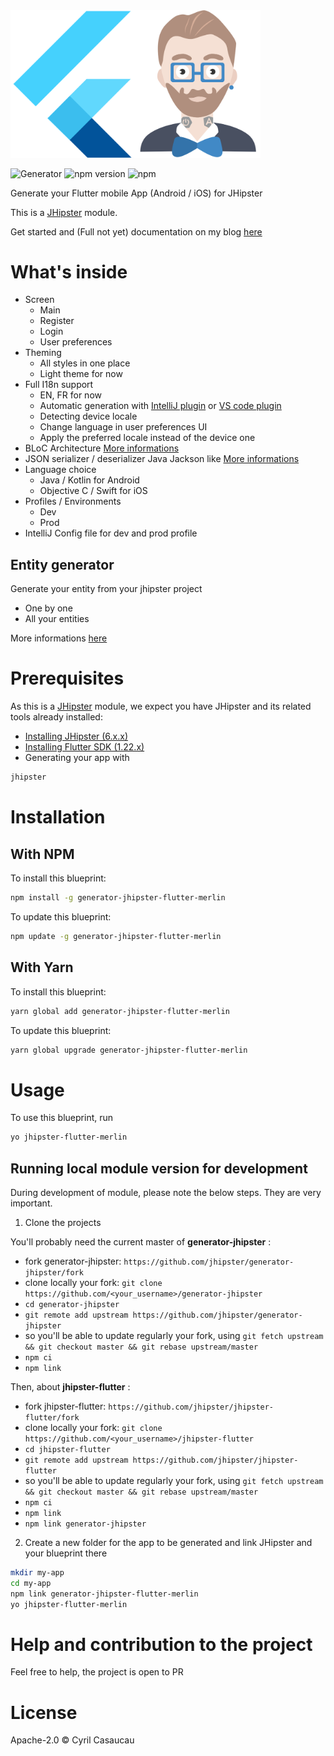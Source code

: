 <img width="400" src="https://raw.githubusercontent.com/merlinofcha0s/herofactory-ghost-assets/master/2020/07/flutter_jhipster-1.png">
<br/>

![Generator](https://github.com/merlinofcha0s/generator-jhipster-flutter/workflows/Generator/badge.svg?branch=master&event=push)
![npm version](https://img.shields.io/npm/v/generator-jhipster-flutter-merlin)
![npm](https://img.shields.io/npm/dm/generator-jhipster-flutter-merlin?label=npm)

Generate your Flutter mobile App (Android / iOS) for JHipster

This is a [JHipster](https://www.jhipster.tech/) module.

Get started and (Full not yet) documentation on my blog [here](https://blog.herofactory.dev/get-started-with-flutter-jhipster-generator/)

# What's inside

- Screen
  - Main
  - Register
  - Login
  - User preferences
- Theming
  - All styles in one place
  - Light theme for now
- Full I18n support
  - EN, FR for now
  - Automatic generation with [IntelliJ plugin](https://plugins.jetbrains.com/plugin/13666-flutter-intl) or [VS code plugin](https://marketplace.visualstudio.com/items?itemName=localizely.flutter-intl)
  - Detecting device locale
  - Change language in user preferences UI
  - Apply the preferred locale instead of the device one
- BLoC Architecture [More informations](https://pub.dev/packages/flutter_bloc)
- JSON serializer / deserializer Java Jackson like [More informations](https://pub.dev/packages/dart_json_mapper)
- Language choice
  - Java / Kotlin for Android 
  - Objective C / Swift for iOS
- Profiles / Environments
  - Dev
  - Prod
- IntelliJ Config file for dev and prod profile

## Entity generator

Generate your entity from your jhipster project
- One by one
- All your entities

More informations [here](https://blog.herofactory.dev/using-the-flutter-entity-generator-jhipster/)

# Prerequisites

As this is a [JHipster](https://www.jhipster.tech/) module, we expect you have JHipster and its related tools already installed:

- [Installing JHipster (6.x.x)](https://www.jhipster.tech/installation/)
- [Installing Flutter SDK (1.22.x)](https://flutter.dev/docs/get-started/install)
- Generating your app with 

```bash
jhipster
```

# Installation

## With NPM

To install this blueprint:

```bash
npm install -g generator-jhipster-flutter-merlin
```

To update this blueprint:

```bash
npm update -g generator-jhipster-flutter-merlin
```

## With Yarn

To install this blueprint:

```bash
yarn global add generator-jhipster-flutter-merlin
```

To update this blueprint:

```bash
yarn global upgrade generator-jhipster-flutter-merlin
```

# Usage

To use this blueprint, run 

```bash
yo jhipster-flutter-merlin
```

## Running local module version for development

During development of module, please note the below steps. They are very important.

1. Clone the projects

You'll probably need the current master of **generator-jhipster** :

- fork generator-jhipster: `https://github.com/jhipster/generator-jhipster/fork`
- clone locally your fork: `git clone https://github.com/<your_username>/generator-jhipster`
- `cd generator-jhipster`
- `git remote add upstream https://github.com/jhipster/generator-jhipster`
- so you'll be able to update regularly your fork, using `git fetch upstream && git checkout master && git rebase upstream/master`
- `npm ci`
- `npm link`

Then, about **jhipster-flutter** :

- fork jhipster-flutter: `https://github.com/jhipster/jhipster-flutter/fork`
- clone locally your fork: `git clone https://github.com/<your_username>/jhipster-flutter`
- `cd jhipster-flutter`
- `git remote add upstream https://github.com/jhipster/jhipster-flutter`
- so you'll be able to update regularly your fork, using `git fetch upstream && git checkout master && git rebase upstream/master`
- `npm ci`
- `npm link`
- `npm link generator-jhipster`


2. Create a new folder for the app to be generated and link JHipster and your blueprint there

```bash
mkdir my-app
cd my-app
npm link generator-jhipster-flutter-merlin
yo jhipster-flutter-merlin
```

# Help and contribution to the project

Feel free to help, the project is open to PR

# License

Apache-2.0 © Cyril Casaucau
